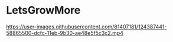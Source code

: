 # LetsGrowMore

https://user-images.githubusercontent.com/81407181/124387441-58865500-dcfc-11eb-9b30-ae48e5f5c3c2.mp4

